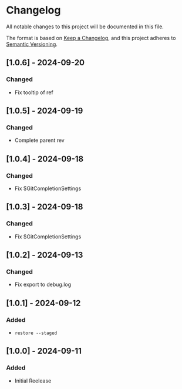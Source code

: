 # Changelog

All notable changes to this project will be documented in this file.

The format is based on [Keep a Changelog](https://keepachangelog.com/en/1.0.0/),
and this project adheres to [Semantic Versioning](https://semver.org/spec/v2.0.0.html).

## [1.0.6] - 2024-09-20
### Changed

- Fix tooltip of ref

## [1.0.5] - 2024-09-19
### Changed

- Complete parent rev

## [1.0.4] - 2024-09-18
### Changed

- Fix $GitCompletionSettings

## [1.0.3] - 2024-09-18
### Changed

- Fix $GitCompletionSettings

## [1.0.2] - 2024-09-13
### Changed

- Fix export to debug.log

## [1.0.1] - 2024-09-12
### Added
- `restore --staged`

## [1.0.0] - 2024-09-11
### Added

- Initial Reelease
